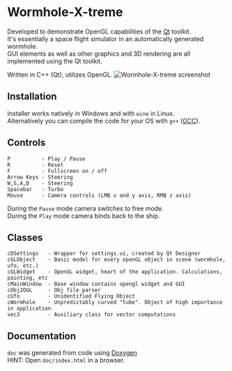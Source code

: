 # Wormhole-X-treme

Developed to demonstrate OpenGL capabilities of the [Qt](https://www.qt.io/) toolkit.<br />
It's essentially a space flight simulator in an automatically generated wormhole.<br />
GUI elements as well as other graphics and 3D rendering are all implemented using the Qt toolkit.<br />

Written in C++ (Qt), utilizes OpenGL.
![Wormhole-X-treme screenshot](https://smejkal.software/img/wormhole_scr2.jpg)

## Installation

Installer works natively in Windows and with `wine` in Linux.<br />
Alternatively you can compile the code for your OS with `g++` ([GCC](https://gcc.gnu.org/)).

## Controls

```
P          - Play / Pause
R          - Reset
F          - Fullscreen on / off
Arrow Keys - Steering
W,S,A,D    - Steering
Spacebar   - Turbo
Mouse      - Camera controls (LMB x and y axis, RMB z axis)
```

During the `Pause` mode camera switches to free mode.<br />
During the `Play` mode camera binds back to the ship.

## Classes

```
cDSettings   - Wrapper for settings.ui, created by Qt Designer
cGLObject    - Basic model for every openGL object in scene (wormhole, ufo, etc.)
cGLWidget    - OpenGL widget, heart of the application. Calculations, painting, etc
cMainWindow  - Base window contains opengl widget and GUI
cObj2OGL     - Obj file parser
cUfo         - Unidentified Flying Object
cWormhole    - Unpredictably curved "tube". Object of high importance in application
vec3         - Auxiliary class for vector computations
```

## Documentation

`doc` was generated from code using [Doxygen](https://www.doxygen.nl/index.html)<br />
HINT: Open `doc/index.html` in a browser.